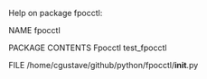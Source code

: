 Help on package fpocctl:

NAME
    fpocctl

PACKAGE CONTENTS
    Fpocctl
    test_fpocctl

FILE
    /home/cgustave/github/python/fpocctl/__init__.py


